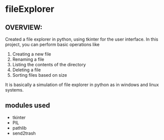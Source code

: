 # fileExplorer

## OVERVIEW:

Created a file explorer in python, using tkinter for the user interface. In this project, you can perform basic operations like

1. Creating a new file
2. Renaming a file
3. Listing the contents of the directory
4. Deleting a file
5. Sorting files based on size

It is basically a simulation of file explorer in python as in windows and linux systems.

## modules used

* tkinter
* PIL 
* pathlib 
* send2trash 
